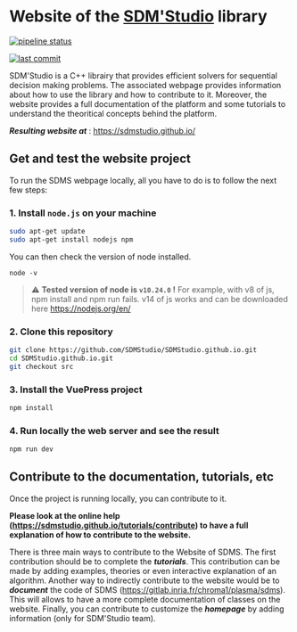 # Website of the [SDM'Studio](https://gitlab.inria.fr/chroma1/plasma/sdms) library

[![pipeline status](https://github.com/SDMStudio/SDMStudio.github.io/actions/workflows/deploy.yml/badge.svg)](https://github.com/SDMStudio/SDMStudio.github.io/actions/workflows/deploy.yml/)

[![last commit](https://img.shields.io/github/last-commit/SDMStudio/SDMStudio.github.io)](https://github.com/SDMStudio/SDMStudio.github.io/graphs/commit-activity)

SDM'Studio is a C++ librairy that provides efficient solvers for sequential decision making problems. The associated webpage provides information about how to use the library and how to contribute to it. Moreover, the website provides a full documentation of the platform and some tutorials to understand the theoritical concepts behind the platform.

***Resulting website at*** :  https://sdmstudio.github.io/


## Get and test the website project

To run the SDMS webpage locally, all you have to do is to follow the next few steps:

### 1. Install `node.js` on your machine

```bash
sudo apt-get update
sudo apt-get install nodejs npm
```
You can then check the version of node installed.
    
    node -v

> :warning: **Tested version of node is `v10.24.0` !**
> For example, with v8 of js, npm install and npm run fails. v14 of js works and can be downloaded here https://nodejs.org/en/

### 2. Clone this repository

```bash
git clone https://github.com/SDMStudio/SDMStudio.github.io.git
cd SDMStudio.github.io.git
git checkout src
```

### 3. Install the VuePress project

```bash
npm install
```

### 4. Run locally the web server and see the result 

```bash
npm run dev
```

## Contribute to the documentation, tutorials, etc

Once the project is running locally, you can contribute to it. 

**Please look at the online help (https://sdmstudio.github.io/tutorials/contribute) to have a full explanation of how to contribute to the website.**

There is three main ways to contribute to the Website of SDMS. The first contribution should be to complete the ***tutorials***. This contribution can be made by adding examples, theories or even interactive explanation of an algorithm. Another way to indirectly contribute to the website would be to ***document*** the code of SDMS (https://gitlab.inria.fr/chroma1/plasma/sdms). This will allows to have a more complete documentation of classes on the website. Finally, you can contribute to customize the ***homepage*** by adding information (only for SDM'Studio team).

